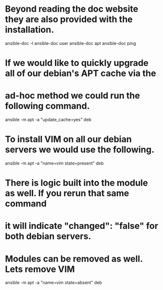 # Beyond reading the doc website they are also provided with the installation.

ansible-doc -l
ansible-doc user
ansible-doc apt
ansible-doc ping

# If we would like to quickly upgrade all of our debian's APT cache via the
# ad-hoc method we could run the following command.

ansible -m apt -a "update_cache=yes" deb

# To install VIM on all our debian servers we would use the following. 

ansible -m apt -a "name=vim state=present" deb

# There is logic built into the module as well.  If you rerun that same command
# it will indicate "changed": "false" for both debian servers.

# Modules can be removed as well.  Lets remove VIM

ansible -m apt -a "name=vim state=absent" deb
